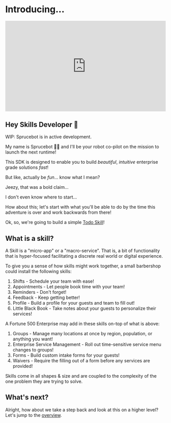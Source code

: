 
# Introducing...

<div style="padding:56.25% 0 0 0;position:relative;"><iframe id="teaser" src="https://player.vimeo.com/video/707599932?h=68534a1ece&amp;badge=0&amp;autopause=0&amp;player_id=0&amp;app_id=58479" frameborder="0" allow="autoplay; fullscreen; picture-in-picture" allowfullscreen style="position:absolute;top:0;left:0;width:100%;height:100%;" title="The 4th Runtime"></iframe></div><script src="https://player.vimeo.com/api/player.js"></script>


## Hey Skills Developer 👋

WIP: Sprucebot is in active development.

My name is Sprucebot 🌲🤖 and I'll be your robot co-pilot on the mission to launch the next runtime!

This SDK is designed to enable you to build *beautiful*, *intuitive* enterprise grade solutions *fast*!

But like, actually be *fun*... know what I mean?

Jeezy, that was a bold claim...

I don't even know where to start...

How about this; let's start with what you'll be able to do by the time this adventure is over and work backwards from there!

Ok, so, we're going to build a simple [Todo Skill](https://todos.spruce.bot)!
## What is a skill?

A Skill is a "micro-app" or a "macro-service". That is, a bit of functionality that is hyper-focused facilitating a discrete real world or digital experience. 

To give you a sense of how skills might work together, a small barbershop could install the following skills:

1. Shifts - Schedule your team with ease!
2. Appointments - Let people book time with your team!
3. Reminders - Don't forget!
4. Feedback - Keep getting better!
5. Profile - Build a profile for your guests and team to fill out!
5. Little Black Book - Take notes about your guests to personalize their services!

A Fortune 500 Enterprise may add in these skills on-top of what is above:

1. Groups - Manage many locations at once by region, population, or anything you want!
2. Enterprise Service Management - Roll out time-sensitive service menu changes to groups!
3. Forms - Build custom intake forms for your guests!
4. Waivers - Require the filling out of a form before any services are provided!

Skills come in all shapes & size and are coupled to the complexity of the one problem they are trying to solve.
## What's next?

Alright, how about we take a step back and look at this on a higher level? Let's jump to the [overview](/overview.md).